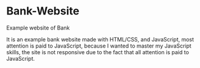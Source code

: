 # Bank-Website
Example website of Bank

It is an example bank website made with HTML/CSS, and JavaScript, most attention is paid to JavaScript, because I wanted to master my JavaScript skills, the site is not responsive due to the fact that all attention is paid to JavaScript.

